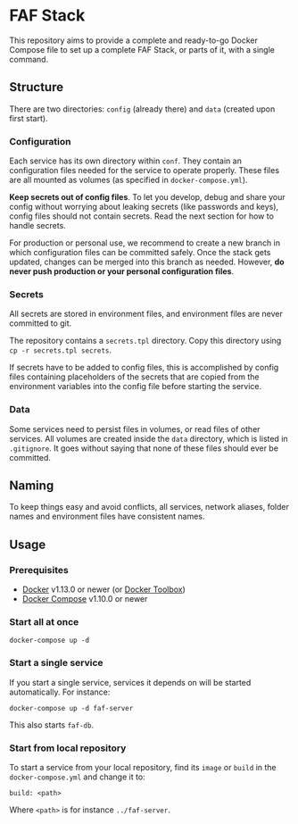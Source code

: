 # FAF Stack

This repository aims to provide a complete and ready-to-go Docker Compose file to set up a complete FAF Stack, or
parts of it, with a single command.

## Structure

There are two directories: `config` (already there) and `data` (created upon first start).

### Configuration

Each service has its own directory within `conf`. They contain an configuration
files needed for the service to operate properly. These files are all mounted as volumes
(as specified in `docker-compose.yml`).

**Keep secrets out of config files**. To let you develop, debug and share your config without worrying about leaking secrets (like passwords and keys), config files should not contain secrets. Read the next section for how to handle secrets.

For production or personal use, we recommend to create a new branch in which configuration files can be committed
safely. Once the stack gets updated, changes can be merged into this branch as needed. However, **do never push
production or your personal configuration files**.

### Secrets

All secrets are stored in environment files, and environment files are never committed to git.

The repository contains a `secrets.tpl` directory. Copy this directory using `cp -r secrets.tpl secrets`.

If secrets have to be added to config files, this is accomplished by config files containing placeholders of the secrets that are copied from the environment variables into the config file before starting the service.

### Data

Some services need to persist files in volumes, or read files of other services. All volumes are created inside 
the `data` directory, which is listed in `.gitignore`. It goes without saying that none of these files should ever be
committed.

## Naming

To keep things easy and avoid conflicts, all services, network aliases, folder names and environment files have
consistent names.

## Usage

### Prerequisites

* [Docker](https://github.com/docker/docker/releases) v1.13.0 or newer (or [Docker Toolbox](https://github.com/docker/toolbox/releases))
* [Docker Compose](https://github.com/docker/compose/releases) v1.10.0 or newer

### Start all at once

```
docker-compose up -d
```

### Start a single service

If you start a single service, services it depends on will be started automatically. For instance:

```
docker-compose up -d faf-server
```

This also starts `faf-db`.

### Start from local repository

To start a service from your local repository, find its `image` or `build` in the `docker-compose.yml` and change it to:

```
build: <path>
```

Where `<path>` is for instance `../faf-server`.
